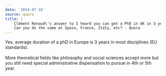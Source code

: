 ```yaml
---
date: '2014-07-16'
source: quora
title: |
    Clément Renaud\'s answer to I heard you can get a PhD in UK in 3 years.
    Can you do the same at Spain, France, Italy, etc? - Quora
---
```


Yes, average duration of a phD in Europe is 3 years in most disciplines
(EU standards).\
\
More theoretical fields like philosophy and social sciences accept more
but you still need special administrative dispensation to pursue in 4th
or 5th year.
